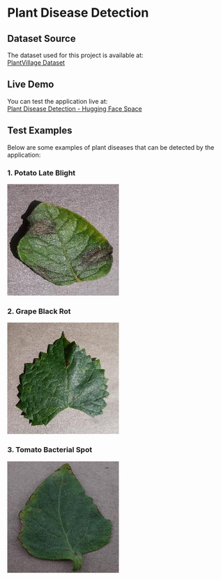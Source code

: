 # Plant Disease Detection

## Dataset Source
The dataset used for this project is available at:  
[PlantVillage Dataset](https://huggingface.co/datasets/GVJahnavi/PlantVillage_dataset)

## Live Demo
You can test the application live at:  
[Plant Disease Detection - Hugging Face Space](https://huggingface.co/spaces/montassarTester/myspace)

## Test Examples
Below are some examples of plant diseases that can be detected by the application:

### 1. Potato Late Blight
![Potato Late Blight](<image (3).JPG>)

### 2. Grape Black Rot
![Grape Black Rot](<image (12).JPG>)

### 3. Tomato Bacterial Spot
![Tomato Bacterial Spot](<image (10).JPG>)




